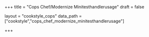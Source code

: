 +++
title = "Cops Chef/Modernize Minitesthandlerusage"
draft = false

layout = "cookstyle_cops"
data_path = ["cookstyle","cops_chef_modernize_minitesthandlerusage"]

+++

<!-- The content of this page is automatically generated from the
cops_chef_modernize_minitesthandlerusage.yml file in github.com/chef/cookstyle/docs-chef-io/data/cookstyle. -->
